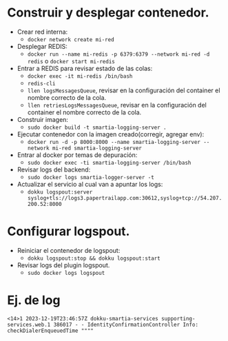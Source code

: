 # Construir y desplegar contenedor.
- Crear red interna:
  - `docker network create mi-red`
- Desplegar REDIS:
  - `docker run --name mi-redis -p 6379:6379 --network mi-red -d redis` o `docker start mi-redis`
- Entrar a REDIS para revisar estado de las colas:
  - `docker exec -it mi-redis /bin/bash`
  - `redis-cli`
  - `llen logsMessagesQueue`, revisar en la configuración del container el nombre correcto de la cola. 
  - `llen retriesLogsMessagesQueue`, revisar en la configuración del container el nombre correcto de la cola.
- Construir imagen: 
  - `sudo docker build -t smartia-logging-server .`
- Ejecutar contenedor con la imagen creado(corregir, agregar env): 
  - `docker run -d -p 8000:8000 --name smartia-logging-server --network mi-red smartia-logging-server`
- Entrar al docker por temas de depuración:
  - `sudo docker exec -ti smartia-logging-server /bin/bash`
- Revisar logs del backend:
  - `sudo docker logs smartia-logger-server -t`
- Actualizar el servicio al cual van a apuntar los logs:
  - `dokku logspout:server syslog+tls://logs3.papertrailapp.com:30612,syslog+tcp://54.207.200.52:8000`
  
# Configurar logspout.
- Reiniciar el contenedor de logspout:
  - `dokku logspout:stop && dokku logspout:start`
- Revisar logs del plugin logspout.
  - `sudo docker logs logspout`

# Ej. de log
````
<14>1 2023-12-19T23:46:57Z dokku-smartia-services supporting-services.web.1 386017 - - IdentityConfirmationController Info: checkDialerEnqueuedTime """"
````
